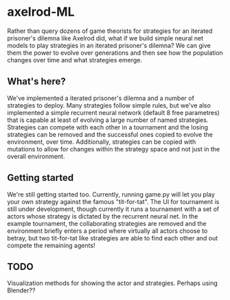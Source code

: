 # axelrod-ML
Rather than query dozens of game theorists for strategies for an iterated prisoner's dilemna like Axelrod did, what if we build simple neural net models to play strategies in an iterated prisoner's dilemna? We can give them the power to evolve over generations and then see how the population changes over time and what strategies emerge.

## What's here?
We've implemented a iterated prisoner's dilemna and a number of strategies to deploy. Many strategies follow simple rules, but we've also implemented a simple recurrent neural network (default 8 free parametres) that is capable at least of evolving a large number of named strategies. Strategies can compete with each other in a tournament and the losing strategies can be removed and the successful ones copied to evolve the environment, over time. Additionally, strategies can be copied with mutations to allow for changes within the strategy space and not just in the overall environment.

## Getting started
We're still getting started too. Currently, running game.py will let you play your own strategy against the famous "tit-for-tat". The UI for tournament is still under development, though currently it runs a tournament with a set of actors whose strategy is dictated by the recurrent neural net. In the example tournament, the collaborating strategies are removed and the environment briefly enters a period where virtually all actors choose to betray, but two tit-for-tat like strategies are able to find each other and out compete the remaining agents!

## TODO
Visualization methods for showing the actor and strategies. Perhaps using Blender??

